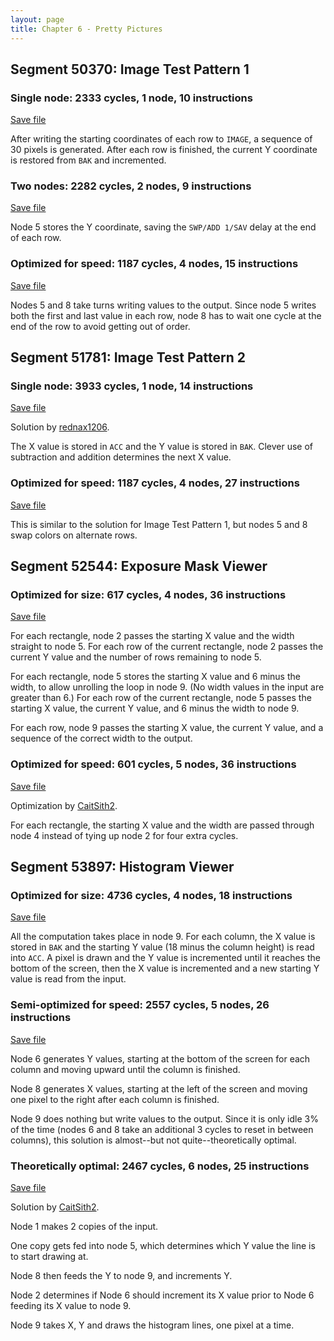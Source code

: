 ```yaml
---
layout: page
title: Chapter 6 - Pretty Pictures
---
```


## Segment 50370: Image Test Pattern 1

### Single node: 2333 cycles, 1 node, 10 instructions

[Save file](../save/50370.1.txt)

After writing the starting coordinates of each row to `IMAGE`, a sequence of 30 pixels is generated. After each row is finished, the current Y coordinate is restored from `BAK` and incremented.

### Two nodes: 2282 cycles, 2 nodes, 9 instructions

[Save file](../save/50370.2.txt)

Node 5 stores the Y coordinate, saving the `SWP/ADD 1/SAV` delay at the end of each row.

### Optimized for speed: 1187 cycles, 4 nodes, 15 instructions

[Save file](../save/50370.0.txt)

Nodes 5 and 8 take turns writing values to the output. Since node 5 writes both the first and last value in each row, node 8 has to wait one cycle at the end of the row to avoid getting out of order.

## Segment 51781: Image Test Pattern 2

### Single node: 3933 cycles, 1 node, 14 instructions

[Save file](../save/51781.0.txt)

Solution by [rednax1206](https://www.reddit.com/user/rednax1206).

The X value is stored in `ACC` and the Y value is stored in `BAK`. Clever use of subtraction and addition determines the next X value.

### Optimized for speed: 1187 cycles, 4 nodes, 27 instructions

[Save file](../save/51781.1.txt)

This is similar to the solution for Image Test Pattern 1, but nodes 5 and 8 swap colors on alternate rows.

## Segment 52544: Exposure Mask Viewer

### Optimized for size: 617 cycles, 4 nodes, 36 instructions

[Save file](../save/52544.0.txt)

For each rectangle, node 2 passes the starting X value and the width straight to node 5. For each row of the current rectangle, node 2 passes the current Y value and the number of rows remaining to node 5.

For each rectangle, node 5 stores the starting X value and 6 minus the width, to allow unrolling the loop in node 9. (No width values in the input are greater than 6.) For each row of the current rectangle, node 5 passes the starting X value, the current Y value, and 6 minus the width to node 9.

For each row, node 9 passes the starting X value, the current Y value, and a sequence of the correct width to the output.

### Optimized for speed: 601 cycles, 5 nodes, 36 instructions

[Save file](../save/52544.1.txt)

Optimization by [CaitSith2](https://github.com/CaitSith2).

For each rectangle, the starting X value and the width are passed through node 4 instead of tying up node 2 for four extra cycles.

## Segment 53897: Histogram Viewer

### Optimized for size: 4736 cycles, 4 nodes, 18 instructions

[Save file](../save/53897.0.txt)

All the computation takes place in node 9. For each column, the X value is stored in `BAK` and the starting Y value (18 minus the column height) is read into `ACC`. A pixel is drawn and the Y value is incremented until it reaches the bottom of the screen, then the X value is incremented and a new starting Y value is read from the input.

### Semi-optimized for speed: 2557 cycles, 5 nodes, 26 instructions

[Save file](../save/53897.1.txt)

Node 6 generates Y values, starting at the bottom of the screen for each column and moving upward until the column is finished.

Node 8 generates X values, starting at the left of the screen and moving one pixel to the right after each column is finished.

Node 9 does nothing but write values to the output. Since it is only idle 3% of the time (nodes 6 and 8 take an additional 3 cycles to reset in between columns), this solution is almost--but not quite--theoretically optimal.

### Theoretically optimal: 2467 cycles, 6 nodes, 25 instructions

[Save file](../save/53897.2.txt)

Solution by [CaitSith2](https://github.com/CaitSith2).

Node 1 makes 2 copies of the input.

One copy gets fed into node 5, which determines which Y value the line is to start drawing at.

Node 8 then feeds the Y to node 9, and increments Y.

Node 2 determines if Node 6 should increment its X value prior to Node 6 feeding its X value to node 9.

Node 9 takes X, Y and draws the histogram lines, one pixel at a time.
